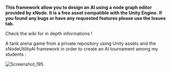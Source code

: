 **This framework allow you to design an AI using a node graph editor provided by xNode. It is a free asset compatible with the Unity Engine.
If you found any bugs or have any requested features please use the Issues tab.**

Check the wiki for in depth informations !

A tank arena game from a private repository using Unity assets and the xNodeUtilityAI framework in order to create an AI tournament among my students :

![Screenshot_195](https://user-images.githubusercontent.com/19430411/67150526-bec50d00-f2b8-11e9-9b88-8d41fe932948.png)
